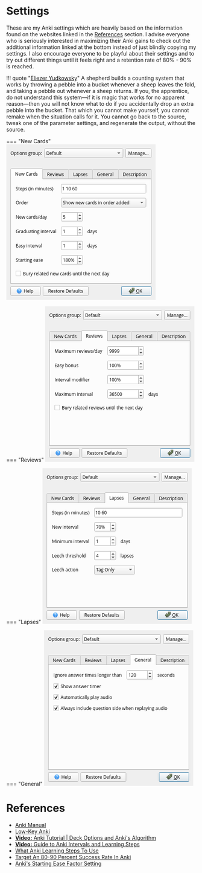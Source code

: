 # Settings
These are my Anki settings which are heavily based on the information found on the websites linked in the [References](#references) section. I advise everyone who is seriously interested in maximizing their Anki gains to check out the additional information linked at the bottom instead of just blindly copying my settings. I also encourage everyone to be playful about their settings and to try out different things until it feels right and a retention rate of 80% - 90% is reached.

!!! quote "[Eliezer Yudkowsky](https://www.lesswrong.com/posts/fg9fXrHpeaDD6pEPL/truly-part-of-you)"
    A shepherd builds a counting system that works by throwing a pebble into a bucket whenever a sheep leaves the fold, and taking a pebble out whenever a sheep returns. If you, the apprentice, do not understand this system—if it is magic that works for no apparent reason—then you will not know what to do if you accidentally drop an extra pebble into the bucket. That which you cannot make yourself, you cannot remake when the situation calls for it. You cannot go back to the source, tweak one of the parameter settings, and regenerate the output, without the source.

=== "New Cards"
    ![Anki New Cards](images/anki_new_cards.png)

=== "Reviews"
    ![Anki Reviews](images/anki_reviews.png)

=== "Lapses"
    ![Anki Lapses](images/anki_lapses.png)

=== "General"
    ![Anki General](images/anki_general.png)

# References
* [Anki Manual](https://docs.ankiweb.net/)
* [Low-Key Anki](https://massimmersionapproach.com/table-of-contents/anki/)
* [**Video:** Anki Tutorial | Deck Options and Anki's Algorithm](https://www.youtube.com/watch?v=lz60qTP2Gx0)
* [**Video:** Guide to Anki Intervals and Learning Steps](https://www.youtube.com/watch?v=1XaJjbCSXT0)
* [What Anki Learning Steps To Use](https://eshapard.github.io/anki/what-anki-learning-steps-to-use.html)
* [Target An 80-90 Percent Success Rate In Anki](https://eshapard.github.io/anki/target-an-80-90-percent-success-rate-in-anki.html)
* [Anki's Starting Ease Factor Setting](https://eshapard.github.io/anki/ankis-initial-ease-factor-setting.html)
